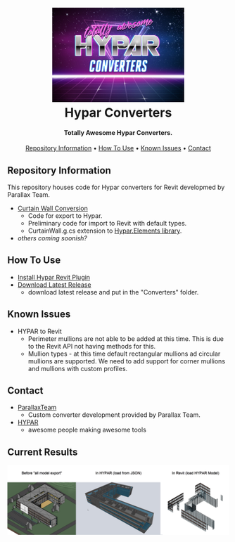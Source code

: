 <h1 align="center">
  <br>
  <img src="./documentation/repoLogo.jpg" alt="HYPAR Converters" width="300">
  <br>
  Hypar Converters
  <br>
</h1>

<h4 align="center">Totally Awesome Hypar Converters.</h4>

<p align="center">
  <a href="#repository-information">Repository Information</a> •
  <a href="#how-to-use">How To Use</a> •
   <a href="#known-issues">Known Issues</a> •
  <a href="#contact">Contact</a> 
</p>

## Repository Information
This repository houses code for Hypar converters for Revit developmed by Parallax Team.

* [Curtain Wall Conversion](./src/curtainWall) 
  - Code for export to Hypar.
  - Preliminary code for import to Revit with default types.
  - CurtainWall.g.cs extension to [Hypar.Elements library](https://github.com/hypar-io/Elements).
* _others coming soonish?_

## How To Use
* [Install Hypar Revit Plugin](https://github.com/hypar-io/Elements/releases/tag/0.8.1-alpha1-revit)
* [Download Latest Release](https://github.com/ParallaxTeam/HyparElementConverters/releases)
    - download latest release and put in the "Converters" folder.

## Known Issues
- HYPAR to Revit
  - Perimeter mullions are not able to be added at this time. This is due to the Revit API not having methods for this.
  - Mullion types - at this time default rectangular mullions ad circular mullions are supported. We need to add support for corner mullions and mullions with custom profiles.

## Contact
* [ParallaxTeam](http://www.parallaxteam.com/)
  - Custom converter development provided by Parallax Team.
* [HYPAR](https://hypar.io/)
    - awesome people making awesome tools

## Current Results
 <img src="./documentation/20201229-currentStatus.png" alt="ARCAT Tools" width="800">